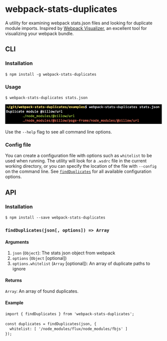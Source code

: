 # webpack-stats-duplicates

A utility for examining webpack stats.json files and looking for duplicate module imports. Inspired by [Webpack Visualizer](https://chrisbateman.github.io/webpack-visualizer/), an excellent tool for visualizing your webpack bundle.

## CLI

### Installation

```
$ npm install -g webpack-stats-duplicates
```

### Usage

```
$ webpack-stats-duplicates stats.json
```
![Usage example](examples/example.png?raw=true)

Use the `--help` flag to see all command line options.

### Config file

You can create a configuration file with options such as `whitelist` to be used when running.
The utility will look for a `.wsdrc` file in the current working directory,
or you can specify the location of the file with `--config` on the command line.
See [`findDuplicates`](#findduplicatesjson-options--array) for all available configuration options.

## API

### Installation

```
$ npm install --save webpack-stats-duplicates
```

### `findDuplicates(json[, options]) => Array`

#### Arguments

1. `json` (`Object`): The stats json object from webpack
2. `options` (`Object` [optional])
3. `options.whitelist` (`Array` [optional]): An array of duplicate paths to ignore

#### Returns

`Array`: An array of found duplicates.

#### Example

```
import { findDuplicates } from 'webpack-stats-duplicates';

const duplicates = findDuplicates(json, {
  whitelist: [ '/node_modules/flux/node_modules/fbjs' ]
});
```
